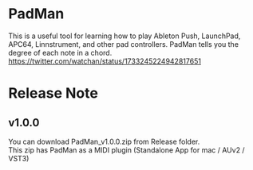 # PadMan
This is a useful tool for learning how to play Ableton Push, LaunchPad, APC64, Linnstrument, and other pad controllers. PadMan tells you the degree of each note in a chord.  
https://twitter.com/watchan/status/1733245224942817651



# Release Note
## v1.0.0
You can download PadMan_v1.0.0.zip from Release folder.  
This zip has PadMan as a MIDI plugin (Standalone App for mac / AUv2 / VST3)  
